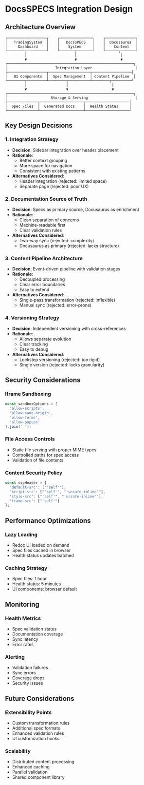 # DocsSPECS Integration Design

## Architecture Overview

```
┌──────────────────┐    ┌───────────────┐    ┌──────────────┐
│   TradingSystem  │    │   DocsSPECS   │    │  Docusaurus  │
│     Dashboard    │    │    System     │    │    Content   │
└────────┬─────────┘    └───────┬───────┘    └──────┬───────┘
         │                      │                    │
         ▼                      ▼                    ▼
┌──────────────────────────────────────────────────────────┐
│                      Integration Layer                    │
├──────────────────┬───────────────────┬──────────────────┤
│   UI Components  │  Spec Management  │ Content Pipeline  │
└────────┬─────────┴────────┬──────────┴────────┬─────────┘
         │                  │                    │
         ▼                  ▼                    ▼
┌──────────────────────────────────────────────────────────┐
│                    Storage & Serving                      │
├──────────────┬────────────────────┬────────────────────┤
│  Spec Files  │  Generated Docs    │  Health Status     │
└──────────────┴────────────────────┴────────────────────┘
```

## Key Design Decisions

### 1. Integration Strategy
- **Decision**: Sidebar integration over header placement
- **Rationale**:
  - Better context grouping
  - More space for navigation
  - Consistent with existing patterns
- **Alternatives Considered**:
  - Header integration (rejected: limited space)
  - Separate page (rejected: poor UX)

### 2. Documentation Source of Truth
- **Decision**: Specs as primary source, Docusaurus as enrichment
- **Rationale**:
  - Clean separation of concerns
  - Machine-readable first
  - Clear validation rules
- **Alternatives Considered**:
  - Two-way sync (rejected: complexity)
  - Docusaurus as primary (rejected: lacks structure)

### 3. Content Pipeline Architecture
- **Decision**: Event-driven pipeline with validation stages
- **Rationale**:
  - Decoupled processing
  - Clear error boundaries
  - Easy to extend
- **Alternatives Considered**:
  - Single-pass transformation (rejected: inflexible)
  - Manual sync (rejected: error-prone)

### 4. Versioning Strategy
- **Decision**: Independent versioning with cross-references
- **Rationale**:
  - Allows separate evolution
  - Clear tracking
  - Easy to debug
- **Alternatives Considered**:
  - Lockstep versioning (rejected: too rigid)
  - Single version (rejected: lacks granularity)

## Security Considerations

### Iframe Sandboxing
```typescript
const sandboxOptions = [
  'allow-scripts',
  'allow-same-origin',
  'allow-forms',
  'allow-popups'
].join(' ');
```

### File Access Controls
- Static file serving with proper MIME types
- Controlled paths for spec access
- Validation of file contents

### Content Security Policy
```typescript
const cspHeader = {
  'default-src': ["'self'"],
  'script-src': ["'self'", "'unsafe-inline'"],
  'style-src': ["'self'", "'unsafe-inline'"],
  'frame-src': ["'self'"]
};
```

## Performance Optimizations

### Lazy Loading
- Redoc UI loaded on demand
- Spec files cached in browser
- Health status updates batched

### Caching Strategy
- Spec files: 1 hour
- Health status: 5 minutes
- UI components: browser default

## Monitoring

### Health Metrics
- Spec validation status
- Documentation coverage
- Sync latency
- Error rates

### Alerting
- Validation failures
- Sync errors
- Coverage drops
- Security issues

## Future Considerations

### Extensibility Points
- Custom transformation rules
- Additional spec formats
- Enhanced validation rules
- UI customization hooks

### Scalability
- Distributed content processing
- Enhanced caching
- Parallel validation
- Shared component library